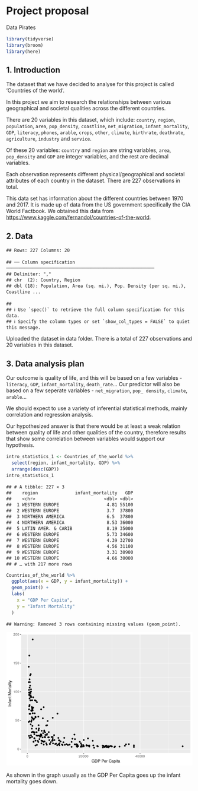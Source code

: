 Project proposal
================
Data Pirates

``` r
library(tidyverse)
library(broom)
library(here)
```

## 1. Introduction

The dataset that we have decided to analyse for this project is called
‘Countries of the world’.

In this project we aim to research the relationships between various
geographical and societal qualities across the different countries.

There are 20 variables in this dataset, which include: `country`,
`region`, `population`, `area`, `pop_density`, `coastline`,
`net_migration`, `infant_mortality`, `GDP`, `literacy`, `phones`,
`arable`, `crops`, `other`, `climate`, `birthrate`, `deathrate`,
`agriculture`, `industry` and `service`.

Of these 20 variables: `country` and `region` are string variables,
`area`, `pop_density` and `GDP` are integer variables, and the rest are
decimal variables.

Each observation represents different physical/geographical and societal
attributes of each country in the dataset. There are 227 observations in
total.

This data set has information about the different countries between 1970
and 2017. It is made up of data from the US government specifically the
CIA World Factbook. We obtained this data from
<https://www.kaggle.com/fernandol/countries-of-the-world>.

## 2. Data

    ## Rows: 227 Columns: 20

    ## ── Column specification ────────────────────────────────────────────────────────
    ## Delimiter: ","
    ## chr  (2): Country, Region
    ## dbl (18): Population, Area (sq. mi.), Pop. Density (per sq. mi.), Coastline ...

    ## 
    ## ℹ Use `spec()` to retrieve the full column specification for this data.
    ## ℹ Specify the column types or set `show_col_types = FALSE` to quiet this message.

Uploaded the dataset in data folder. There is a total of 227
observations and 20 variables in this dataset.

## 3. Data analysis plan

Our outcome is quality of life, and this will be based on a few
variables - `literacy`, `GDP`, `infant_mortality`, `death_rate`… Our
predictor will also be based on a few seperate variables -
`net_migration`, `pop_ density`, `climate`, `arable`…

We should expect to use a variety of inferential statistical methods,
mainly correlation and regression analysis.

Our hypothesized answer is that there would be at least a weak relation
between quality of life and other qualities of the country, therefore
results that show some correlation between variables would support our
hypothesis.

``` r
intro_statistics_1 <- Countries_of_the_world %>%
  select(region, infant_mortality, GDP) %>%
  arrange(desc(GDP))
intro_statistics_1
```

    ## # A tibble: 227 × 3
    ##    region              infant_mortality   GDP
    ##    <chr>                          <dbl> <dbl>
    ##  1 WESTERN EUROPE                  4.81 55100
    ##  2 WESTERN EUROPE                  3.7  37800
    ##  3 NORTHERN AMERICA                6.5  37800
    ##  4 NORTHERN AMERICA                8.53 36000
    ##  5 LATIN AMER. & CARIB             8.19 35000
    ##  6 WESTERN EUROPE                  5.73 34600
    ##  7 WESTERN EUROPE                  4.39 32700
    ##  8 WESTERN EUROPE                  4.56 31100
    ##  9 WESTERN EUROPE                  3.31 30900
    ## 10 WESTERN EUROPE                  4.66 30000
    ## # … with 217 more rows

``` r
Countries_of_the_world %>%
  ggplot(aes(x = GDP, y = infant_mortality)) +
  geom_point() + 
  labs(
    x = "GDP Per Capita",
    y = "Infant Mortality"
  )
```

    ## Warning: Removed 3 rows containing missing values (geom_point).

![](proposal_files/figure-gfm/intro-statistics-1.png)<!-- -->

As shown in the graph usually as the GDP Per Capita goes up the infant
mortality goes down.
